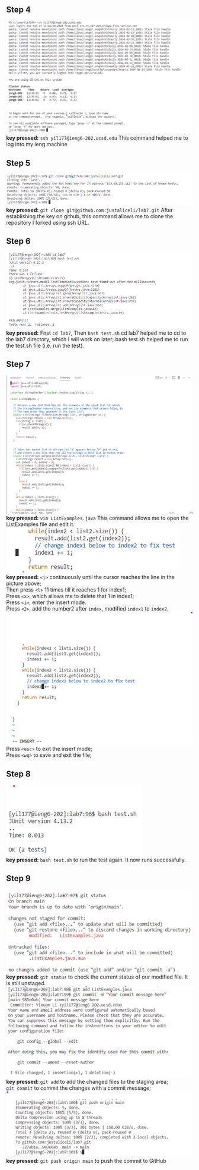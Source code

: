 ## Step 4
![Image](ssh.png)
**key pressed:** `ssh yil177@ieng6-202.ucsd.edu`
This command helped me to log into my ieng machine

## Step 5
![Image](clone.png)
**key pressed:** `git clone git@github.com:justaliceli/lab7.git`
After establishing the key on github, this command allows me to clone the repository I forked using ssh URL.

## Step 6
![Image](test.png) <br>
**key pressed:** First `cd lab7`, Then `bash test.sh`
cd lab7 helped me to cd to the lab7 directory, which I will work on later;
bash test.sh helped me to run the test.sh file (i.e. run the test).

## Step 7
![Image](vim.png) <br>
**key pressed:** `vim ListExamples.java`
This command allows me to open the ListExamples file and edit it.
![Image](vim1.png) <br>
**key pressed:** `<j>` continuously until the cursor reaches the line in the picture above;<br>
Then press `<l>` 11 times till it reaches 1 for index1; <br>
Press `<x>`, which allows me to delete that 1 in index1;<br>
Press `<i>`, enter the insert mode.<br>
Press `<2>`, add the number2 after `index`, modified `index1` to `index2`.<br>
![Image](vim2.png)<br>
Press `<esc>` to exit the insert mode;<br>
Press `<wq>` to save and exit the file;<br>

## Step 8
![Image](vim3.png)<br>
**key pressed:** `bash test.sh` to run the test again. It now runs successfully.

## Step 9
![Image](status.png)<br>
**key pressed:** `git status` to check the current status of our modified file. It is still unstaged.<br>
![Image](addcommit.png)<br>
**key pressed:** `git add` to add the changed files to the staging area;<br>
`git commit` to commit the changes with a commit message;<br>
![Image](push.png)<br>
**key pressed:** `git push origin main` to push the commit to GitHub





